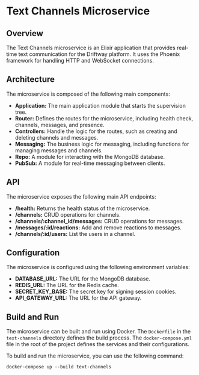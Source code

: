 # Text Channels Microservice

## Overview

The Text Channels microservice is an Elixir application that provides real-time text communication for the Driftway platform. It uses the Phoenix framework for handling HTTP and WebSocket connections.

## Architecture

The microservice is composed of the following main components:

*   **Application:** The main application module that starts the supervision tree.
*   **Router:** Defines the routes for the microservice, including health check, channels, messages, and presence.
*   **Controllers:** Handle the logic for the routes, such as creating and deleting channels and messages.
*   **Messaging:** The business logic for messaging, including functions for managing messages and channels.
*   **Repo:** A module for interacting with the MongoDB database.
*   **PubSub:** A module for real-time messaging between clients.

## API

The microservice exposes the following main API endpoints:

*   **/health:** Returns the health status of the microservice.
*   **/channels:** CRUD operations for channels.
*   **/channels/:channel_id/messages:** CRUD operations for messages.
*   **/messages/:id/reactions:** Add and remove reactions to messages.
*   **/channels/:id/users:** List the users in a channel.

## Configuration

The microservice is configured using the following environment variables:

*   **DATABASE_URL:** The URL for the MongoDB database.
*   **REDIS_URL:** The URL for the Redis cache.
*   **SECRET_KEY_BASE:** The secret key for signing session cookies.
*   **API_GATEWAY_URL:** The URL for the API gateway.

## Build and Run

The microservice can be built and run using Docker. The `Dockerfile` in the `text-channels` directory defines the build process. The `docker-compose.yml` file in the root of the project defines the services and their configurations.

To build and run the microservice, you can use the following command:

```
docker-compose up --build text-channels
```
